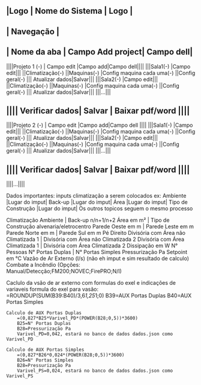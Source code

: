 |Logo    |   Nome do Sistema |     Logo      |
----------------------------------------------
|              Navegação                     |
----------------------------------------------
| Nome da aba | Campo Add project| Campo dell|
----------------------------------------------
||||Projeto 1 (-) | Campo edit |Campo add|Campo dell||||
 |||Sala1(-)                               |Campo edit|||
    ||Climatização(-)
    ||Maquinas(-)
        |Config maquina cada uma(-)
    ||Config geral(-)
 |||                            Atualizar dados|Salvar|||
 |||Sala2(-)                               |Campo edit|||
    ||Climatização(-)
    ||Maquinas(-)
        |Config maquina cada uma(-)
    ||Config geral(-)
 |||                            Atualizar dados|Salvar|||
 |||...|||

|||| Verificar dados|   Salvar  |   Baixar pdf/word  ||||
----------------------------------------------------------
||||Projeto 2 (-) | Campo edit |Campo add|Campo dell ||||
 |||Sala1(-)                               |Campo edit|||
    ||Climatização(-)
    ||Maquinas(-)
        |Config maquina cada uma(-)
    ||Config geral(-)
 |||                            Atualizar dados|Salvar|||
 |||Sala2(-)                               |Campo edit|||
    ||Climatização(-)
    ||Maquinas(-)
        |Config maquina cada uma(-)
    ||Config geral(-)
 |||                            Atualizar dados|Salvar|||
 |||...|||

|||| Verificar dados|   Salvar  |   Baixar pdf/word  ||||
----------------------------------------------------------
||||...||||

Dados importantes:
    inputs climatização a serem colocados ex:
        Ambiente |Lugar do imput|
        Back-up |Lugar do imput|
        Área |Lugar do imput|
        Tipo de Construção |Lugar do imput|
    Os outros topicos seguem o mesmo processo

Climatização
    Ambiente | Back-up n/n+1/n+2
    Área em m² |   Tipo de Construção alvenaria/eletrocentro
    Parede Oeste em m | Parede Leste em m
    Parede Norte em m  |  Parede Sul em m
    Pé Direito
    Divisória com Área não Climatizada 1 |   Divisória com Área não Climatizada 2
    Divisória com Área Climatizada 1 |       Divisória com Área Climatizada 2
    Dissipação em W
    N° Pessoas
    N° Portas Duplas | N° Portas Simples
    Pressurização Pa
    Setpoint em °C
    Vazão de Ar Externo (l/s) (não eh imput e sim resultado de calculo)
    Combate a Incêndio (Opções: Manual/Detecção;FM200;NOVEC;FirePRO;N/I)

Caclulo da vsão de ar externo com formulas do exel e indicações de variaveis
    formula do exel para vasão:
        =ROUNDUP(SUM(B39:B40)/3,6*1,25*1;0)
        B39=AUX Portas Duplas
        B40=AUX Portas Simples
        
    Calculo de AUX Portas Duplas
        =(0,827*B25*Varivel_PD*(POWER(B28;0,5))*3600)
        B25=N° Portas Duplas
        B28=Pressurização Pa
        Varivel_PD=0,042, estará no banco de dados dados.json como Varivel_PD
    
    Calculo de AUX Portas Simples
        =(0,827*B26*0,024*(POWER(B28;0,5))*3600)
        B26=N° Portas Simples
        B28=Pressurização Pa
        Varivel_PS=0,024, estará no banco de dados dados.json como Varivel_PS
        